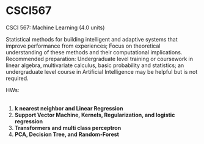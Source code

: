 # CSCI567

CSCI 567: Machine Learning (4.0 units)

Statistical methods for building intelligent and adaptive systems that improve performance from experiences; Focus on theoretical understanding of these methods and their computational implications. Recommended preparation: Undergraduate level training or coursework in linear algebra, multivariate calculus, basic probability and statistics; an undergraduate level course in Artificial Intelligence may be helpful but is not required.

HWs:
<br/><br/>
1) **k nearest neighbor and Linear Regression** <br/>
2) **Support Vector Machine, Kernels, Regularization, and logistic regression** <br/>
3) **Transformers and multi class perceptron** <br/>
4) **PCA, Decision Tree, and Random-Forest** <br/>
